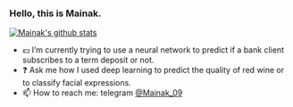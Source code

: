 ### Hello, this is Mainak.

[![Mainak's github stats](https://github-readme-stats.vercel.app/api?username=Mainakdeb&hide=["contribs","prs"]&show_icons=true&title_color=fff&icon_color=79ff97&text_color=79ff97&bg_color=151515)](https://github.com/Mainakdeb)

- :dollar: I’m currently trying to use a neural network to predict if a bank client subscribes to a term deposit or not.
- :question: Ask me how I used deep learning to predict the quality of red wine or to classify facial expressions.
- 📫 How to reach me: telegram [@Mainak_09](https://t.me/Mainak_09)
